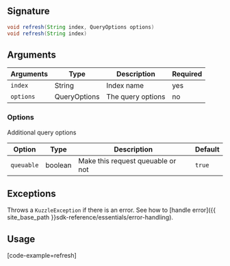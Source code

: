 ## Signature

``` java
void refresh(String index, QueryOptions options)
void refresh(String index)
```

## Arguments

| Arguments     | Type         | Description              | Required
|---------------|------------- |--------------------------|-----------
| ``index``     | String       | Index name               | yes
| ``options``   | QueryOptions | The query options       | no

### __Options__

Additional query options

| Option   | Type    | Description                       | Default |
| -------- | ------- | --------------------------------- | ------- |
| `queuable` | boolean | Make this request queuable or not | `true`    |

## Exceptions

Throws a `KuzzleException` if there is an error. See how to [handle error]({{ site_base_path }}sdk-reference/essentials/error-handling).

## Usage

[code-example=refresh]
